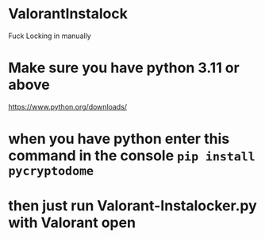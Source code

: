 # ValorantInstalock
Fuck Locking in manually
# Make sure you have python 3.11 or above
https://www.python.org/downloads/
# when you have python enter this command in the console `pip install pycryptodome`
# then just run Valorant-Instalocker.py with Valorant open
